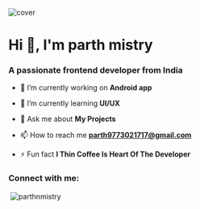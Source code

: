 ![cover](https://github.com/P-mistry/P-mistry/assets/75114126/7f9f9152-7c57-4177-a061-0cb075fa91ff)

<h1>Hi 👋, I'm parth mistry</h1>
<h3 align="left">A passionate frontend developer from India</h3>

- 🔭 I’m currently working on **Android app**

- 🌱 I’m currently learning **UI/UX**

- 💬 Ask me about **My Projects**

- 📫 How to reach me **parth9773021717@gmail.com**

- ⚡ Fun fact **I Thin Coffee Is Heart Of The Developer**

<h3 align="left">Connect with me:</h3>
<p align="left">
</p>

<p>&nbsp;<img align="center" src="https://github-readme-stats.vercel.app/api?username=parthnmistry&show_icons=true&locale=en" alt="parthnmistry" /></p>
